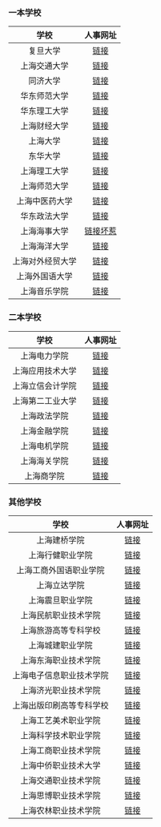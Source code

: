 ### 一本学校
| 学校 | 人事网址 | 
|:------------:|:---------------:|
| 复旦大学 | [链接](http://www.hr.fudan.edu.cn/15367/list.htm) |
| 上海交通大学 | [链接](https://join.sjtu.edu.cn/Default.aspx) | 
| 同济大学 | [链接](https://zp.tongji.edu.cn/index.htm) | 
| 华东师范大学 | [链接](http://hr.ecnu.edu.cn/s/116/t/209/p/1/c/3533/d/8800/list.htm) | 
| 华东理工大学 | [链接](https://personnel.ecust.edu.cn/szxl/list.htm) | 
| 上海财经大学 | [链接](http://hrweb.sufe.edu.cn/2675/list.htm) |
| 上海大学 | [链接](https://shuhr.shu.edu.cn:8003/) | 
| 东华大学 | [链接](http://web.dhu.edu.cn/rschu/5488/list.htm) |
| 上海理工大学 | [链接](https://rc.usst.edu.cn/) | 
| 上海师范大学 | [链接](http://hr.shnu.edu.cn/20784/list.htm) | 
| 上海中医药大学 | [链接](https://rsc.shutcm.edu.cn/2641/list.htm) | 
| 华东政法大学 | [链接](https://rsc.ecupl.edu.cn/2107/list.htm) | 
| 上海海事大学 | [链接坏惹](http://hr.shmtu.edu.cn/cn/job) |
| 上海海洋大学 | [链接](https://rsrc.shou.edu.cn/_s136/main.psp) | 
| 上海对外经贸大学 | [链接](http://www.suibe.edu.cn/rsc/3652/list.htm) |
| 上海外国语大学 | [链接](http://www.ohr.shisu.edu.cn/rczp/list.htm) | 
| 上海音乐学院 | [链接](https://www.shcmusic.edu.cn/list_0.aspx?cid=258&navindex=0) | 


### 二本学校
| 学校 | 人事网址 |
|:------------:|:---------------:|
| 上海电力学院 | [链接](https://rsc.shiep.edu.cn/1919/list.htm) | 
| 上海应用技术大学 | [链接](https://www.sit.edu.cn/_t344/13063/list.psp) | 
| 上海立信会计学院 | [链接](https://rsc.lixin.edu.cn/info/iList.jsp?cat_id=13160) | 
| 上海第二工业大学 | [链接](http://2016.hr.sspu.edu.cn/info/iList.jsp?cat_id=11735) | 
| 上海政法学院 | [链接](http://www.shupl.edu.cn/rsc/1404/list.htm) | 
| 上海金融学院 | [链接](https://rsc.lixin.edu.cn/info/iList.jsp?cat_id=10752) | 
| 上海电机学院 | [链接](https://hr.sdju.edu.cn/1690/list.htm) | 
| 上海海关学院 | [链接](https://rsc.shcc.edu.cn/691/list.htm) |
| 上海商学院 | [链接](https://www.sbs.edu.cn/gbrsc/rczp/index.htm) | 


### 其他学校
| 学校 | 人事网址 | 
|:------------:|:---------------:|
| 上海建桥学院 | [链接](https://www.gench.edu.cn/rsc/747/list.htm) |
| 上海行健职业学院 | [链接](http://www.shxj.edu.cn/jgsz1/dzjg/rsc/rczp.htm) | 
| 上海工商外国语职业学院 | [链接](https://rsc.sicfl.edu.cn/main.htm) | 
| 上海立达学院 | [链接](http://www.lidapoly.edu.cn/znbm/rsc/A070202index_1.htm) | 
| 上海震旦职业学院 | [链接](http://public-info.aurora-college.cn/281/list.htm) | 
| 上海民航职业技术学院 | [链接](https://www.shcac.edu.cn/tzgg/gg.htm) | 
| 上海旅游高等专科学校 | [链接](http://zzrsc.sitsh.edu.cn/website/index.do?dispatch=otherMemu&type=A1501) | 
| 上海城建职业学院 | [链接](https://www.succ.edu.cn/rsc/Home/Type/type/lmid/1b6501234192c95b23536d1162465745) | 
| 上海东海职业技术学院 | [链接](https://hr.esu.edu.cn/295/list.htm) | 
| 上海电子信息职业技术学院 | [链接](http://xxgk.stiei.edu.cn/1280/list.htm) | 
| 上海济光职业技术学院 | [链接](https://www.shjgu.edu.cn/237/list.htm) | 
| 上海出版印刷高等专科学校 | [链接](http://zhaopin.sppc.edu.cn/#!/index.html) | 
| 上海工艺美术职业学院 | [链接](http://rsc.sada.edu.cn/zpgw/list.htm) |
| 上海科学技术职业学院 | [链接](http://www.scst.edu.cn/rsc/1119/list.htm) | 
| 上海工商职业技术学院 | [链接](http://hr.sicp.edu.cn/24470/) | 
| 上海中侨职业技术大学 | [链接](http://117.144.202.154/_s30/547/list1.psp) |
| 上海交通职业技术学院 | [链接](http://www.scp.edu.cn/list.aspx?nid=130&cid=329) | 
| 上海思博职业技术学院 | [链接](http://edu.shsipo.com/) | 
| 上海农林职业技术学院 | [链接](https://rsc.shafc.edu.cn/rczp/list.htm) | 


